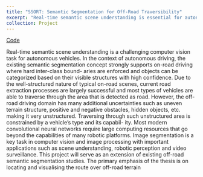 ```yaml
---
title: "SSORT: Semantic Segmentation for Off-Road Traversibility"
excerpt: "Real-time semantic scene understanding is essential for autonomous vehicles, especially in off-road driving where it deals with uncertainties like uneven terrain and hidden obstacles, and this project aims to enhance off-road semantic segmentation to improve route visualization and navigation.<br/><img src='/images/SSORT.png'>"
collection: Project
---
```

[Code](https://github.com/aquib1011/SSORT--Semantic-Segmentation-for-Off-Road-Traversibility)

Real-time semantic scene understanding is a challenging computer vision task for
autonomous vehicles. In the context of autonomous driving, the existing semantic
segmentation concept strongly supports on-road driving where hard inter-class bound-
aries are enforced and objects can be categorized based on their visible structures with
high confidence. Due to the well-structured nature of typical on-road scenes, current
road extraction processes are largely successful and most types of vehicles are able
to traverse through the area that is detected as road. However, the off-road driving
domain has many additional uncertainties such as uneven terrain structure, positive
and negative obstacles, hidden objects, etc. making it very unstructured. Traversing
through such unstructured area is constrained by a vehicle’s type and its capabil-
ity. Most modern convolutional neural networks require large computing resources
that go beyond the capabilities of many robotic platforms. Image segmentation is a
key task in computer vision and image processing with important applications such
as scene understanding, robotic perception and video surveillance. This project will
serve as an extension of existing off-road semantic segmentation studies. The primary
emphasis of the thesis is on locating and visualising the route over off-road terrain



